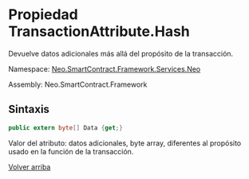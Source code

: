 # Propiedad TransactionAttribute.Hash

Devuelve datos adicionales más allá del propósito de la transacción.

Namespace: [Neo.SmartContract.Framework.Services.Neo](../../Neo.md)

Assembly: Neo.SmartContract.Framework

## Sintaxis

```c#
public extern byte[] Data {get;}
```

Valor del atributo: datos adicionales, byte array, diferentes al propósito usado en la función de la transacción.


[Volver arriba](../TransactionAttribute.md)
